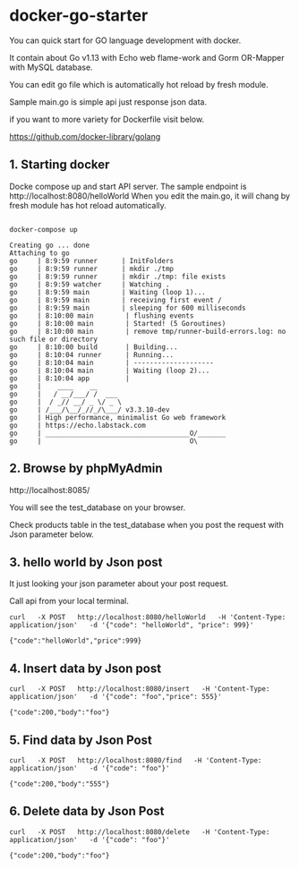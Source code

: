 # docker-go-starter

You can quick start for GO language development with docker.

It contain about Go v1.13 with Echo web flame-work and Gorm OR-Mapper with MySQL database.

You can edit go file which is automatically hot reload by fresh module.

Sample main.go is simple api just response json data. 

if you want to more variety for Dockerfile visit below.

https://github.com/docker-library/golang

## 1. Starting docker
Docke compose up and start API server. The sample endpoint is http://localhost:8080/helloWorld
When you edit the main.go, it will chang by fresh module has hot reload automatically.
```cassandraql

docker-compose up

Creating go ... done
Attaching to go
go     | 8:9:59 runner      | InitFolders
go     | 8:9:59 runner      | mkdir ./tmp
go     | 8:9:59 runner      | mkdir ./tmp: file exists
go     | 8:9:59 watcher     | Watching .
go     | 8:9:59 main        | Waiting (loop 1)...
go     | 8:9:59 main        | receiving first event /
go     | 8:9:59 main        | sleeping for 600 milliseconds
go     | 8:10:00 main        | flushing events
go     | 8:10:00 main        | Started! (5 Goroutines)
go     | 8:10:00 main        | remove tmp/runner-build-errors.log: no such file or directory
go     | 8:10:00 build       | Building...
go     | 8:10:04 runner      | Running...
go     | 8:10:04 main        | --------------------
go     | 8:10:04 main        | Waiting (loop 2)...
go     | 8:10:04 app         |
go     |    ____    __
go     |   / __/___/ /  ___
go     |  / _// __/ _ \/ _ \
go     | /___/\__/_//_/\___/ v3.3.10-dev
go     | High performance, minimalist Go web framework
go     | https://echo.labstack.com
go     | ____________________________________O/_______
go     |                                     O\

``` 
## 2. Browse by phpMyAdmin

http://localhost:8085/

You will see the test_database on your browser.

Check products table in the test_database when you post the request with Json parameter below.

## 3. hello world by Json post
It just looking your json parameter about your post request.
 
Call api from your local terminal.
```cassandraql
curl   -X POST   http://localhost:8080/helloWorld   -H 'Content-Type: application/json'   -d '{"code": "helloWorld", "price": 999}'

{"code":"helloWorld","price":999}
```

## 4. Insert data by Json post
```cassandraql
curl   -X POST   http://localhost:8080/insert   -H 'Content-Type: application/json'   -d '{"code": "foo","price": 555}'

{"code":200,"body":"foo"}
```

## 5. Find data by Json Post
```cassandraql
curl   -X POST   http://localhost:8080/find   -H 'Content-Type: application/json'   -d '{"code": "foo"}'

{"code":200,"body":"555"}
```

## 6. Delete data by Json Post
```cassandraql
curl   -X POST   http://localhost:8080/delete   -H 'Content-Type: application/json'   -d '{"code": "foo"}'

{"code":200,"body":"foo"}
```
